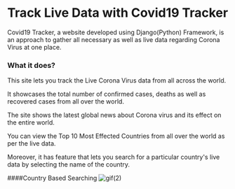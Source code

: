 # Track Live Data with Covid19 Tracker
Covid19 Tracker, a website developed using Django(Python) Framework, is an approach to gather all necessary as well as live data regarding Corona Virus at one place. 

### What it does?

This site lets you track the Live Corona Virus data from all across the world.

It showcases the total number of confirmed cases, deaths as well as recovered cases from all over the world.

 The site shows the latest global news about Corona virus and its effect on the entire world.

You can view the Top 10 Most Effected Countries from all over the world as per the live data.

Moreover, it has feature that lets you search for a particular country's live data by selecting the name of the country.

####Country Based Searching
![gif(2)](https://user-images.githubusercontent.com/42082608/82089000-618b2000-9710-11ea-9987-59b3aaf41f2a.gif)
